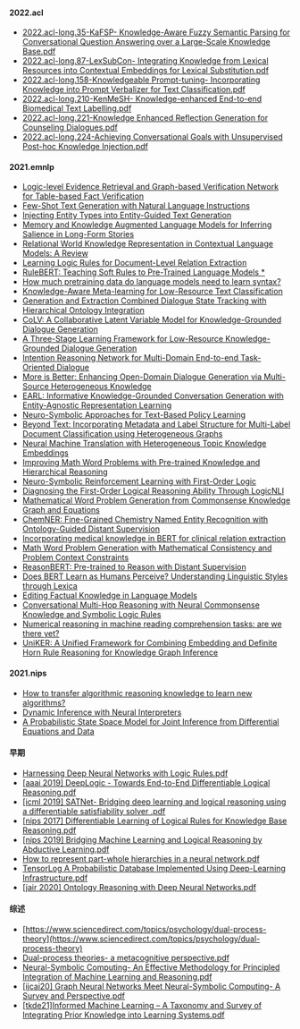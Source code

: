 #### 2022.acl
* [2022.acl-long.35-KaFSP- Knowledge-Aware Fuzzy Semantic Parsing for Conversational Question Answering over a Large-Scale Knowledge Base.pdf](https://github.com/ICTKC/Papers_DPC/files/8860698/2022.acl-long.35KaFSP-.Knowledge-Aware.Fuzzy.Semantic.Parsing.for.Conversational.Question.Answering.over.a.Large-Scale.Knowledge.Base.pdf)
* [2022.acl-long.87-LexSubCon- Integrating Knowledge from Lexical Resources into Contextual Embeddings for Lexical Substitution.pdf](https://github.com/ICTKC/Papers_DPC/files/8860699/2022.acl-long.87-abs.LexSubCon-.Integrating.Knowledge.from.Lexical.Resources.into.Contextual.Embeddings.for.Lexical.Substitution.pdf)
* [2022.acl-long.158-Knowledgeable Prompt-tuning- Incorporating Knowledge into Prompt Verbalizer for Text Classification.pdf](https://github.com/ICTKC/Papers_DPC/files/8860700/2022.acl-long.158-Knowledgeable.Prompt-tuning-.Incorporating.Knowledge.into.Prompt.Verbalizer.for.Text.Classification.pdf)
* [2022.acl-long.210-KenMeSH- Knowledge-enhanced End-to-end Biomedical Text Labelling.pdf](https://github.com/ICTKC/Papers_DPC/files/8860701/2022.acl-long.210-.KenMeSH-.Knowledge-enhanced.End-to-end.Biomedical.Text.Labelling.pdf)
* [2022.acl-long.221-Knowledge Enhanced Reflection Generation for Counseling Dialogues.pdf](https://github.com/ICTKC/Papers_DPC/files/8860703/2022.acl-long.221-Knowledge.Enhanced.Reflection.Generation.for.Counseling.Dialogues.pdf)
* [2022.acl-long.224-Achieving Conversational Goals with Unsupervised Post-hoc Knowledge Injection.pdf](https://github.com/ICTKC/Papers_DPC/files/8860704/2022.acl-long.224-Achieving.Conversational.Goals.with.Unsupervised.Post-hoc.Knowledge.Injection.pdf)


#### 2021.emnlp
* [Logic-level Evidence Retrieval and Graph-based Verification Network for Table-based Fact Verification](https://aclanthology.org/2021.emnlp-main.16/)
* [Few-Shot Text Generation with Natural Language Instructions](https://aclanthology.org/2021.emnlp-main.32/)
* [Injecting Entity Types into Entity-Guided Text Generation](https://aclanthology.org/2021.emnlp-main.56/)
* [Memory and Knowledge Augmented Language Models for Inferring Salience in Long-Form Stories](https://aclanthology.org/2021.emnlp-main.65/)
* [Relational World Knowledge Representation in Contextual Language Models: A Review](https://aclanthology.org/2021.emnlp-main.81/)
* [Learning Logic Rules for Document-Level Relation Extraction](https://aclanthology.org/2021.emnlp-main.95/)
* [RuleBERT: Teaching Soft Rules to Pre-Trained Language Models *](https://aclanthology.org/2021.emnlp-main.110/)
* [How much pretraining data do language models need to learn syntax?](https://aclanthology.org/2021.emnlp-main.118/)
* [Knowledge-Aware Meta-learning for Low-Resource Text Classification](https://aclanthology.org/2021.emnlp-main.136/)
* [Generation and Extraction Combined Dialogue State Tracking with Hierarchical Ontology Integration](https://aclanthology.org/2021.emnlp-main.171/)
* [CoLV: A Collaborative Latent Variable Model for Knowledge-Grounded Dialogue Generation](https://aclanthology.org/2021.emnlp-main.172/)
* [A Three-Stage Learning Framework for Low-Resource Knowledge-Grounded Dialogue Generation](https://aclanthology.org/2021.emnlp-main.173/)
* [Intention Reasoning Network for Multi-Domain End-to-end Task-Oriented Dialogue](https://aclanthology.org/2021.emnlp-main.174/)
* [More is Better: Enhancing Open-Domain Dialogue Generation via Multi-Source Heterogeneous Knowledge](https://aclanthology.org/2021.emnlp-main.175/)
* [EARL: Informative Knowledge-Grounded Conversation Generation with Entity-Agnostic Representation Learning](https://aclanthology.org/2021.emnlp-main.184/)
* [Neuro-Symbolic Approaches for Text-Based Policy Learning](https://aclanthology.org/2021.emnlp-main.245/)
* [Beyond Text: Incorporating Metadata and Label Structure for Multi-Label Document Classification using Heterogeneous Graphs](https://aclanthology.org/2021.emnlp-main.253/)
* [Neural Machine Translation with Heterogeneous Topic Knowledge Embeddings](https://aclanthology.org/2021.emnlp-main.256/)
* [Improving Math Word Problems with Pre-trained Knowledge and Hierarchical Reasoning](https://aclanthology.org/2021.emnlp-main.272/)
* [Neuro-Symbolic Reinforcement Learning with First-Order Logic](https://aclanthology.org/2021.emnlp-main.283/)
* [Diagnosing the First-Order Logical Reasoning Ability Through LogicNLI](https://aclanthology.org/2021.emnlp-main.303/)
* [Mathematical Word Problem Generation from Commonsense Knowledge Graph and Equations](https://aclanthology.org/2021.emnlp-main.348/)
* [ChemNER: Fine-Grained Chemistry Named Entity Recognition with Ontology-Guided Distant Supervision](https://aclanthology.org/2021.emnlp-main.424/)
* [Incorporating medical knowledge in BERT for clinical relation extraction](https://aclanthology.org/2021.emnlp-main.435/)
* [Math Word Problem Generation with Mathematical Consistency and Problem Context Constraints](https://aclanthology.org/2021.emnlp-main.484/)
* [ReasonBERT: Pre-trained to Reason with Distant Supervision](https://aclanthology.org/2021.emnlp-main.494/)
* [Does BERT Learn as Humans Perceive? Understanding Linguistic Styles through Lexica](https://aclanthology.org/2021.emnlp-main.510/)
* [Editing Factual Knowledge in Language Models](https://aclanthology.org/2021.emnlp-main.522/)
* [Conversational Multi-Hop Reasoning with Neural Commonsense Knowledge and Symbolic Logic Rules](https://aclanthology.org/2021.emnlp-main.588/)
* [Numerical reasoning in machine reading comprehension tasks: are we there yet?](https://aclanthology.org/2021.emnlp-main.759/)
* [UniKER: A Unified Framework for Combining Embedding and Definite Horn Rule Reasoning for Knowledge Graph Inference](https://aclanthology.org/2021.emnlp-main.769/)

#### 2021.nips
* [How to transfer algorithmic reasoning knowledge to learn new algorithms?](https://proceedings.neurips.cc/paper/2021/hash/a2802cade04644083dcde1c8c483ed9a-Abstract.html)
* [Dynamic Inference with Neural Interpreters](https://proceedings.neurips.cc/paper/2021/hash/5b4e9aa703d0bfa11041debaa2d1b633-Abstract.html)
* [A Probabilistic State Space Model for Joint Inference from Differential Equations and Data](https://proceedings.neurips.cc/paper/2021/hash/6734fa703f6633ab896eecbdfad8953a-Abstract.html)

#### 早期
* [Harnessing Deep Neural Networks with Logic Rules.pdf](https://github.com/ICTKC/MustReadPapers_DPC/files/6682300/Harnessing.Deep.Neural.Networks.with.Logic.Rules.pdf)
* [[aaai 2019] DeepLogic - Towards End-to-End Differentiable Logical Reasoning.pdf](https://github.com/ICTKC/MustReadPapers_DPC/files/6682314/aaai.2019.DeepLogic.-.Towards.End-to-End.Differentiable.Logical.Reasoning.pdf) 
* [[icml 2019] SATNet- Bridging deep learning and logical reasoning using a differentiable satisfiability solver .pdf](https://github.com/ICTKC/MustReadPapers_DPC/files/6682316/icml.2019.SATNet-.Bridging.deep.learning.and.logical.reasoning.using.a.differentiable.satisfiability.solver.pdf)
* [[nips 2017] Differentiable Learning of Logical Rules for Knowledge Base Reasoning.pdf](https://github.com/ICTKC/MustReadPapers_DPC/files/6682318/nips.2017.Differentiable.Learning.of.Logical.Rules.for.Knowledge.Base.Reasoning.pdf)
* [[nips 2019] Bridging Machine Learning and Logical Reasoning by Abductive Learning.pdf](https://github.com/ICTKC/MustReadPapers_DPC/files/6682319/nips.2019.Bridging.Machine.Learning.and.Logical.Reasoning.by.Abductive.Learning.pdf)
* [How to represent part-whole hierarchies in a neural network.pdf](https://github.com/ICTKC/MustReadPapers_DPC/files/6682320/How.to.represent.part-whole.hierarchies.in.a.neural.network.pdf)
* [TensorLog  A Probabilistic Database Implemented Using Deep-Learning Infrastructure.pdf](https://github.com/ICTKC/MustReadPapers_DPC/files/6682321/TensorLog.A.Probabilistic.Database.Implemented.Using.Deep-Learning.Infrastructure.pdf)
* [[jair 2020] Ontology Reasoning with Deep Neural Networks.pdf](https://github.com/ICTKC/MustReadPapers_DPC/files/6682317/jair.2020.Ontology.Reasoning.with.Deep.Neural.Networks.pdf)

#### 综述
* [https://www.sciencedirect.com/topics/psychology/dual-process-theory](https://www.sciencedirect.com/topics/psychology/dual-process-theory)
* [Dual-process theories- a metacognitive perspective.pdf](https://github.com/ICTKC/MustReadPapers_DPC/files/6682304/Dual-process.theories-.a.metacognitive.perspective.pdf)
* [Neural-Symbolic Computing- An Effective Methodology for Principled Integration of Machine Learning and Reasoning.pdf](https://github.com/ICTKC/MustReadPapers_DPC/files/6682298/Neural-Symbolic.Computing-.An.Effective.Methodology.for.Principled.Integration.of.Machine.Learning.and.Reasoning.pdf)
* [[ijcai20] Graph Neural Networks Meet Neural-Symbolic Computing- A Survey and Perspective.pdf](https://github.com/ICTKC/MustReadPapers_DPC/files/6682301/ijcai20.Graph.Neural.Networks.Meet.Neural-Symbolic.Computing-.A.Survey.and.Perspective.pdf)
* [[tkde21]Informed Machine Learning – A Taxonomy and Survey of Integrating Prior Knowledge into Learning Systems.pdf](https://github.com/ICTKC/MustReadPapers_DPC/files/6723067/tkde21.Informed.Machine.Learning.A.Taxonomy.and.Survey.of.Integrating.Prior.Knowledge.into.Learning.Systems.pdf)
